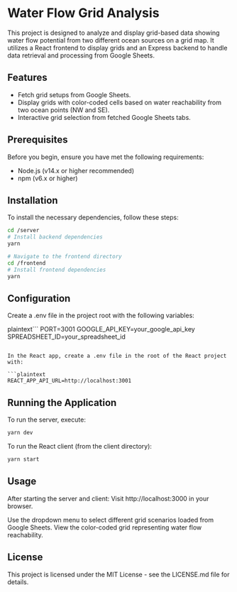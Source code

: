 # Water Flow Grid Analysis

This project is designed to analyze and display grid-based data showing water flow potential from two different ocean sources on a grid map. It utilizes a React frontend to display grids and an Express backend to handle data retrieval and processing from Google Sheets.

## Features

- Fetch grid setups from Google Sheets.
- Display grids with color-coded cells based on water reachability from two ocean points (NW and SE).
- Interactive grid selection from fetched Google Sheets tabs.

## Prerequisites

Before you begin, ensure you have met the following requirements:

- Node.js (v14.x or higher recommended)
- npm (v6.x or higher)

## Installation

To install the necessary dependencies, follow these steps:

```bash
cd /server
# Install backend dependencies
yarn

# Navigate to the frontend directory
cd /frontend
# Install frontend dependencies
yarn
```

## Configuration

Create a .env file in the project root with the following variables:

plaintext```
PORT=3001
GOOGLE_API_KEY=your_google_api_key
SPREADSHEET_ID=your_spreadsheet_id

````

In the React app, create a .env file in the root of the React project with:

```plaintext
REACT_APP_API_URL=http://localhost:3001
````

## Running the Application

To run the server, execute:

```bash
yarn dev
```

To run the React client (from the client directory):

```bash
yarn start
```

## Usage

After starting the server and client:
Visit http://localhost:3000 in your browser.

Use the dropdown menu to select different grid scenarios loaded from Google Sheets.
View the color-coded grid representing water flow reachability.

## License

This project is licensed under the MIT License - see the LICENSE.md file for details.
